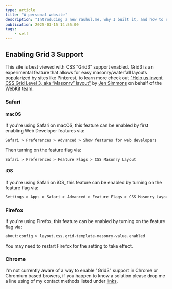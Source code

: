 ```yaml
---
type: article
title: "A personal website"
description: "Introducing a new rauhul.me, why I built it, and how to enable the CSS features it depends on."
publication: 2025-03-15 14:55:00
tags: 
    - self
---
```


<!-- I've long thought about building a website, a number of my college friends had their own  -->


## Enabling Grid 3 Support

This site is best viewed with CSS "Grid3" support enabled. Grid3 is an experimental feature that allows for easy  masonry/waterfall layouts popularized by sites like Pinterest, to learn more check out ["Help us invent CSS Grid Level 3, aka “Masonry” layout"](https://webkit.org/blog/15269/help-us-invent-masonry-layouts-for-css-grid-level-3/) by [Jen Simmons](https://bsky.app/profile/jensimmons.bsky.social) on behalf of the WebKit team.

### Safari

#### macOS

If you're using Safari on macOS, this feature can be enabled by first enabling Web Developer features via:

```txt
Safari > Preferences > Advanced > Show features for web developers
```

Then turning on the feature flag via:

```txt
Safari > Preferences > Feature Flags > CSS Masonry Layout
```

#### iOS

If you're using Safari on iOS, this feature can be enabled by turning on the feature flag via:

```txt
Settings > Apps > Safari > Advanced > Feature Flags > CSS Masonry Layout
```

### Firefox

If you're using Firefox, this feature can be enabled by turning on the feature flag via:

```txt
about:config > layout.css.grid-template-masonry-value.enabled
```

You may need to restart Firefox for the setting to take effect.

### Chrome

I'm not currently aware of a way to enable "Grid3" support in Chrome or Chromium based browers, if you happen to know a solution please drop me a line using of my contact methods listed under [links](/links).
